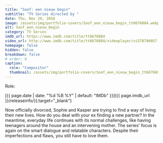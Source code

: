```yaml
---
title: "Soof: een nieuw begin"
subtitle: "TV Series directed by "
date: Thu, Nov 29, 2018
image: /assets/img/portfolio-covers/Soof_een_nieuw_begin_tt6676884.webp
alt: Soof_een_nieuw_begin
category: TV Series
imdb_url: https://www.imdb.com/title/tt6676884
video_url: http://www.imdb.com/title/tt6676884/videoplayer/vi578796057
homepage: false
hidden: false
breakdown: false
# order: 0
caption:
  role: "Compositor"
  thumbnail: /assets/img/portfolio-covers/Soof_een_nieuw_begin_tt6676884.webp
---
```

Role: <span style="color:white">{{ page.caption.role | default: "N/A" }}</span>

[{{ page.date | date: "%d %B %Y" | default: "IMDb" }}]({{ page.imdb_url }}/releaseinfo/){:target="_blank"}

Now officially divorced, Sophie and Kasper are trying to find a way of living their new lives. How do you deal with your ex finding a new partner? In the meantime, everyday life continues with its normal challenges, like having teenagers around the house and an intervening mother. The series' focus is again on the smart dialogue and relatable characters. Despite their imperfections and flaws, you still have to love them.
